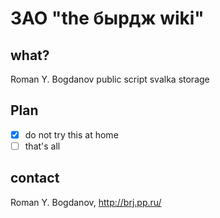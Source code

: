 ЗАО "the бырдж wiki"
====================

## what?
Roman Y. Bogdanov public script svalka storage

## Plan
- [X]  do not try this at home
- [ ]  that's all

## contact

Roman Y. Bogdanov, http://brj.pp.ru/
